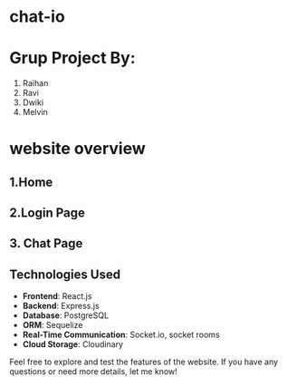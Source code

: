 # chat-io
# Grup Project By:
1. Raihan
2. Ravi
3. Dwiki
4. Melvin

# website overview


## 1.Home


## 2.Login Page


## 3. Chat Page


## Technologies Used

- **Frontend**: React.js
- **Backend**: Express.js
- **Database**: PostgreSQL
- **ORM**: Sequelize
- **Real-Time Communication**: Socket.io, socket rooms
- **Cloud Storage**: Cloudinary

Feel free to explore and test the features of the website. If you have any questions or need more details, let me know!
